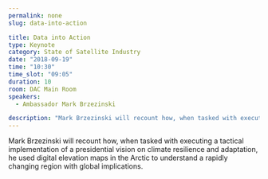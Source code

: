 ```yaml
---
permalink: none
slug: data-into-action

title: Data into Action
type: Keynote
category: State of Satellite Industry
date: "2018-09-19"
time: "10:30"
time_slot: "09:05"
duration: 10
room: DAC Main Room
speakers:
  - Ambassador Mark Brzezinski

description: "Mark Brzezinski will recount how, when tasked with executing a tactical implementation of a presidential vision on climate resilience and adaptation, he used digital elevation maps in the Arctic to understand a rapidly changing region with global implications."
---
```

Mark Brzezinski will recount how, when tasked with executing a tactical implementation of a presidential vision on climate resilience and adaptation, he used digital elevation maps in the Arctic to understand a rapidly changing region with global implications.
